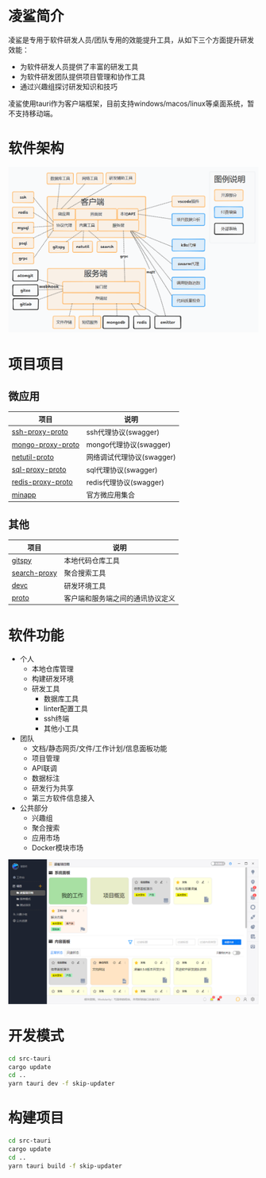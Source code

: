 # 凌鲨简介
凌鲨是专用于软件研发人员/团队专用的效能提升工具，从如下三个方面提升研发效能：
* 为软件研发人员提供了丰富的研发工具
* 为软件研发团队提供项目管理和协作工具
* 通过兴趣组探讨研发知识和技巧

凌鲨使用tauri作为客户端框架，目前支持windows/macos/linux等桌面系统，暂不支持移动端。

# 软件架构
![arch](screenshot/arch.png)

# 项目项目

## 微应用

| 项目                                                                    | 说明                      |
| ----------------------------------------------------------------------- | ------------------------- |
| [ssh-proxy-proto](https://atomgit.com/openlinksaas/ssh-proxy-proto)     | ssh代理协议(swagger)      |
| [mongo-proxy-proto](https://atomgit.com/openlinksaas/mongo-proxy-proto) | mongo代理协议(swagger)    |
| [netutil-proto](https://atomgit.com/openlinksaas/netutil-proto)         | 网络调试代理协议(swagger) |
| [sql-proxy-proto](https://atomgit.com/openlinksaas/sql-proxy-proto)     | sql代理协议(swagger)      |
| [redis-proxy-proto](https://atomgit.com/openlinksaas/redis-proxy-proto) | redis代理协议(swagger)    |
| [minapp](https://atomgit.com/openlinksaas/minapp)                       | 官方微应用集合            |

## 其他

| 项目                                                          | 说明                             |
| ------------------------------------------------------------- | -------------------------------- |
| [gitspy](https://atomgit.com/openlinksaas/gitspy)             | 本地代码仓库工具                 |
| [search-proxy](https://atomgit.com/openlinksaas/search-proxy) | 聚合搜索工具                     |
| [devc](https://atomgit.com/openlinksaas/devc)                 | 研发环境工具                     |
| [proto](https://atomgit.com/openlinksaas/proto)               | 客户端和服务端之间的通讯协议定义 |

# 软件功能
* 个人
  * 本地仓库管理
  * 构建研发环境
  * 研发工具
    * 数据库工具
    * linter配置工具
    * ssh终端
    * 其他小工具
* 团队
  * 文档/静态网页/文件/工作计划/信息面板功能
  * 项目管理
  * API联调
  * 数据标注
  * 研发行为共享
  * 第三方软件信息接入
* 公共部分
  * 兴趣组
  * 聚合搜索
  * 应用市场
  * Docker模块市场

![img](screenshot/1.png)

# 开发模式

```bash
cd src-tauri
cargo update
cd ..
yarn tauri dev -f skip-updater
```

# 构建项目
```bash
cd src-tauri
cargo update
cd ..
yarn tauri build -f skip-updater
```